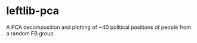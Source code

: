 # leftlib-pca
A PCA decomposition and plotting of ~40 political positions of people from a random FB group.
